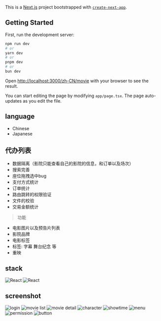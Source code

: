 This is a [Next.js](https://nextjs.org/) project bootstrapped with [`create-next-app`](https://github.com/vercel/next.js/tree/canary/packages/create-next-app).

## Getting Started

First, run the development server:

```bash
npm run dev
# or
yarn dev
# or
pnpm dev
# or
bun dev
```

Open [http://localhost:3000/zh-CN/movie](http://localhost:3000/zh-CN/movie) with your browser to see the result.

You can start editing the page by modifying `app/page.tsx`. The page auto-updates as you edit the file.

## language

- Chinese
- Japanese


## 代办列表
- 数据隔离（影院只能查看自己的影院的信息，和订单以及场次）
- 搜索完善
- 座位拖拽选中bug
- 支付方式统计
- 订单统计
- 路由跳转的权限验证
- 文件的校验
- 交易金额统计

> 功能
- 电影图片以及预告片列表
- 影院品牌
- 电影标签
- 标签: 字幕 舞台纪念 等
- 重映

## stack

![React](public/logo/React.png)
![React](public/logo/TypeScript.png)

## screenshot

![login](./screenshot/01.png)
![movie list](./screenshot/02.png)
![movie detail](./screenshot/03.png)
![character](./screenshot/04.png)
![showtime](./screenshot/05.png)
![menu](./screenshot/06.png)
![permission](./screenshot/07.png)
![button](./screenshot/08.png)

